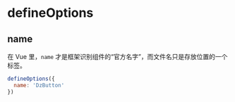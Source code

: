 # defineOptions

## name

在 Vue 里，`name` 才是框架识别组件的“官方名字”，而文件名只是存放位置的一个标签。

```js
defineOptions({
  name: 'DzButton'
})
```
